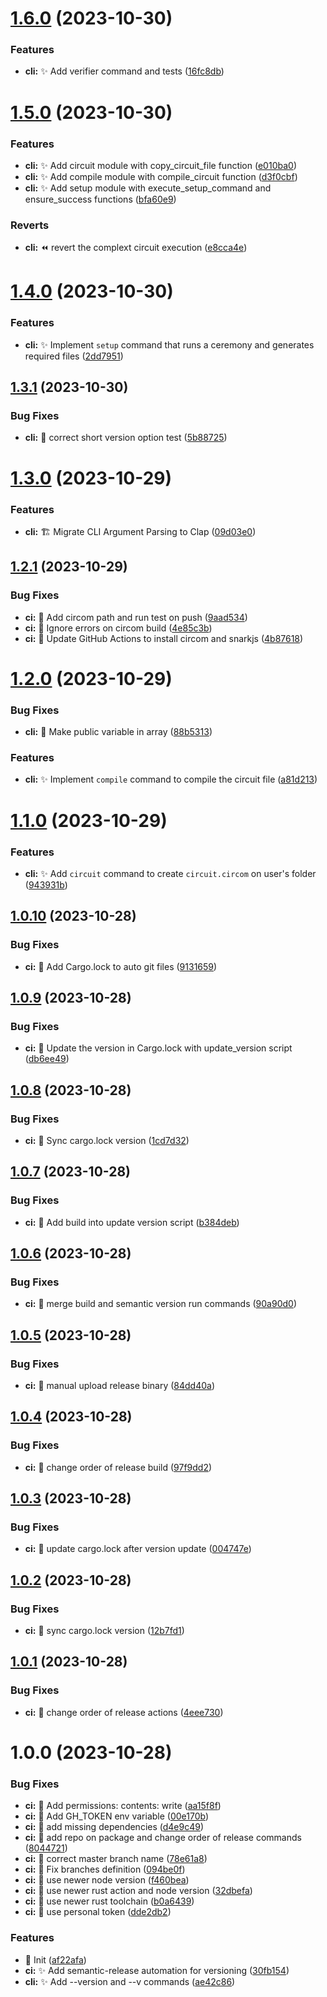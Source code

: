 # [1.6.0](https://github.com/SpiralOutDotEu/zk_whitelist/compare/v1.5.0...v1.6.0) (2023-10-30)


### Features

* **cli:** :sparkles: Add verifier command and tests ([16fc8db](https://github.com/SpiralOutDotEu/zk_whitelist/commit/16fc8dba161a6a9ed38200591509d82f25923bd0))

# [1.5.0](https://github.com/SpiralOutDotEu/zk_whitelist/compare/v1.4.0...v1.5.0) (2023-10-30)


### Features

* **cli:** :sparkles: Add circuit module with copy_circuit_file function ([e010ba0](https://github.com/SpiralOutDotEu/zk_whitelist/commit/e010ba01d7aa7ddc42cd0a12c6c00bfead5f3502))
* **cli:** :sparkles: Add compile module with compile_circuit function ([d3f0cbf](https://github.com/SpiralOutDotEu/zk_whitelist/commit/d3f0cbfb4b76608aece920dbdb6a7874a2d820f8))
* **cli:** :sparkles: Add setup module with execute_setup_command and ensure_success functions ([bfa60e9](https://github.com/SpiralOutDotEu/zk_whitelist/commit/bfa60e9ccbf304e497196710b92d6b7f46d48333))


### Reverts

* **cli:** :rewind: revert the complext circuit execution ([e8cca4e](https://github.com/SpiralOutDotEu/zk_whitelist/commit/e8cca4ebc826dfa88119ad273f78a2644e75dba8))

# [1.4.0](https://github.com/SpiralOutDotEu/zk_whitelist/compare/v1.3.1...v1.4.0) (2023-10-30)


### Features

* **cli:** :sparkles: Implement `setup` command that runs a ceremony and generates required files ([2dd7951](https://github.com/SpiralOutDotEu/zk_whitelist/commit/2dd79518e847a038c7763b1dbe2ad1a841ad3692))

## [1.3.1](https://github.com/SpiralOutDotEu/zk_whitelist/compare/v1.3.0...v1.3.1) (2023-10-30)


### Bug Fixes

* **cli:** :bug: correct short version option test ([5b88725](https://github.com/SpiralOutDotEu/zk_whitelist/commit/5b88725f0019be1e9774446f41fa21c7028a4d5a))

# [1.3.0](https://github.com/SpiralOutDotEu/zk_whitelist/compare/v1.2.1...v1.3.0) (2023-10-29)


### Features

* **cli:** :building_construction: Migrate CLI Argument Parsing to Clap ([09d03e0](https://github.com/SpiralOutDotEu/zk_whitelist/commit/09d03e0de6648f463b7006806fd49a09d1b22b2f))

## [1.2.1](https://github.com/SpiralOutDotEu/zk_whitelist/compare/v1.2.0...v1.2.1) (2023-10-29)


### Bug Fixes

* **ci:** :bug: Add circom path and run test on push ([9aad534](https://github.com/SpiralOutDotEu/zk_whitelist/commit/9aad534a158d8558d0bbdc889cf4b071b1c9a8bc))
* **ci:** :bug: Ignore errors on circom build ([4e85c3b](https://github.com/SpiralOutDotEu/zk_whitelist/commit/4e85c3ba7081ccf59b9ca741c0ea83c6558f6144))
* **ci:** :bug: Update GitHub Actions to install circom and snarkjs ([4b87618](https://github.com/SpiralOutDotEu/zk_whitelist/commit/4b87618d181ce684977e7ac942450b1d315719bf))

# [1.2.0](https://github.com/SpiralOutDotEu/zk_whitelist/compare/v1.1.0...v1.2.0) (2023-10-29)


### Bug Fixes

* **cli:** :bug: Make public variable in array ([88b5313](https://github.com/SpiralOutDotEu/zk_whitelist/commit/88b53137dc9f8c60e04b09ac9608ffc0f5add905))


### Features

* **cli:** :sparkles: Implement `compile` command to compile the circuit file ([a81d213](https://github.com/SpiralOutDotEu/zk_whitelist/commit/a81d213727d761ca33bd11105ea18a87382f733a))

# [1.1.0](https://github.com/SpiralOutDotEu/zk_whitelist/compare/v1.0.10...v1.1.0) (2023-10-29)


### Features

* **cli:** :sparkles: Add `circuit` command to create `circuit.circom` on user's folder ([943931b](https://github.com/SpiralOutDotEu/zk_whitelist/commit/943931b8eaf1e30576a0dfb354524d637ac6aaa1))

## [1.0.10](https://github.com/SpiralOutDotEu/zk_whitelist/compare/v1.0.9...v1.0.10) (2023-10-28)


### Bug Fixes

* **ci:** :bug: Add Cargo.lock to auto git files ([9131659](https://github.com/SpiralOutDotEu/zk_whitelist/commit/913165983ec451e80d5e7f1b94e659573f93fbab))

## [1.0.9](https://github.com/SpiralOutDotEu/zk_whitelist/compare/v1.0.8...v1.0.9) (2023-10-28)


### Bug Fixes

* **ci:** :bug: Update the version in Cargo.lock with update_version script ([db6ee49](https://github.com/SpiralOutDotEu/zk_whitelist/commit/db6ee49c938a516f6a3ba7984dae696d976414e7))

## [1.0.8](https://github.com/SpiralOutDotEu/zk_whitelist/compare/v1.0.7...v1.0.8) (2023-10-28)


### Bug Fixes

* **ci:** :bug: Sync cargo.lock version ([1cd7d32](https://github.com/SpiralOutDotEu/zk_whitelist/commit/1cd7d327c86a644aab2760c1911cf7e8a8b41e27))

## [1.0.7](https://github.com/SpiralOutDotEu/zk_whitelist/compare/v1.0.6...v1.0.7) (2023-10-28)


### Bug Fixes

* **ci:** :bug: Add build into update version script ([b384deb](https://github.com/SpiralOutDotEu/zk_whitelist/commit/b384deb43c67ef22f28a959857026f2c82f0d7d1))

## [1.0.6](https://github.com/SpiralOutDotEu/zk_whitelist/compare/v1.0.5...v1.0.6) (2023-10-28)


### Bug Fixes

* **ci:** :bug: merge build and semantic version run commands ([90a90d0](https://github.com/SpiralOutDotEu/zk_whitelist/commit/90a90d07f2855cd7b9806905c376dc283c8d1516))

## [1.0.5](https://github.com/SpiralOutDotEu/zk_whitelist/compare/v1.0.4...v1.0.5) (2023-10-28)


### Bug Fixes

* **ci:** :bug: manual upload release binary ([84dd40a](https://github.com/SpiralOutDotEu/zk_whitelist/commit/84dd40ad2b2356cfcb45c7872545e09739eff9e1))

## [1.0.4](https://github.com/SpiralOutDotEu/zk_whitelist/compare/v1.0.3...v1.0.4) (2023-10-28)


### Bug Fixes

* **ci:** :bug: change order of release build ([97f9dd2](https://github.com/SpiralOutDotEu/zk_whitelist/commit/97f9dd2295646dae32d2b8d1fbafc11380a97328))

## [1.0.3](https://github.com/SpiralOutDotEu/zk_whitelist/compare/v1.0.2...v1.0.3) (2023-10-28)


### Bug Fixes

* **ci:** :bug: update cargo.lock after version update ([004747e](https://github.com/SpiralOutDotEu/zk_whitelist/commit/004747e77d159a54bfde45a669aacd3595b7aee3))

## [1.0.2](https://github.com/SpiralOutDotEu/zk_whitelist/compare/v1.0.1...v1.0.2) (2023-10-28)


### Bug Fixes

* **ci:** :bug: sync cargo.lock version ([12b7fd1](https://github.com/SpiralOutDotEu/zk_whitelist/commit/12b7fd1580da0c3865f73b176ab1464397918b25))

## [1.0.1](https://github.com/SpiralOutDotEu/zk_whitelist/compare/v1.0.0...v1.0.1) (2023-10-28)


### Bug Fixes

* **ci:** :bug: change order of release actions ([4eee730](https://github.com/SpiralOutDotEu/zk_whitelist/commit/4eee73057a1aa0522c3289c97bd2fe79544dbf94))

# 1.0.0 (2023-10-28)


### Bug Fixes

* **ci:** :bug: Add  permissions:  contents: write ([aa15f8f](https://github.com/SpiralOutDotEu/zk_whitelist/commit/aa15f8f2e151ff79fccfa0f22404e67dca39a986))
* **ci:** :bug: Add GH_TOKEN env variable ([00e170b](https://github.com/SpiralOutDotEu/zk_whitelist/commit/00e170be532389585d023486fd7234de1adae025))
* **ci:** :bug: add missing dependencies ([d4e9c49](https://github.com/SpiralOutDotEu/zk_whitelist/commit/d4e9c4995b3e77e72605e23264125df027ed4b63))
* **ci:** :bug: add repo on package and change order of release commands ([8044721](https://github.com/SpiralOutDotEu/zk_whitelist/commit/8044721b8f384e6635ed722a53994051398a10c8))
* **ci:** :bug: correct master branch name ([78e61a8](https://github.com/SpiralOutDotEu/zk_whitelist/commit/78e61a89e0f914b83450745a55ab35ea529315c4))
* **ci:** :bug: Fix branches definition ([094be0f](https://github.com/SpiralOutDotEu/zk_whitelist/commit/094be0f08a720a9223aec80104ecf8dea97e3a6f))
* **ci:** :bug: use newer node version ([f460bea](https://github.com/SpiralOutDotEu/zk_whitelist/commit/f460beae4e18771bf71753ea83f9839fe1505bb4))
* **ci:** :bug: use newer rust action and node version ([32dbefa](https://github.com/SpiralOutDotEu/zk_whitelist/commit/32dbefaa3e7770156ceb8413ed3e7133e3110fbb))
* **ci:** :bug: use newer rust toolchain ([b0a6439](https://github.com/SpiralOutDotEu/zk_whitelist/commit/b0a64390f911d12f0b692698016eb7f01faa01a2))
* **ci:** :bug: use personal token ([dde2db2](https://github.com/SpiralOutDotEu/zk_whitelist/commit/dde2db2a271b75deaa2ba7280a26110307cf166f))


### Features

* :tada: Init ([af22afa](https://github.com/SpiralOutDotEu/zk_whitelist/commit/af22afab2c74ce0fb2774546f6d34e30c38fbabd))
* **ci:** :sparkles: Add semantic-release automation for versioning ([30fb154](https://github.com/SpiralOutDotEu/zk_whitelist/commit/30fb154df3747261f6624462dd57468244954087))
* **cli:** :sparkles: Add --version and --v commands ([ae42c86](https://github.com/SpiralOutDotEu/zk_whitelist/commit/ae42c866a6b7b7d974af4ef59009fd201de2748d))
